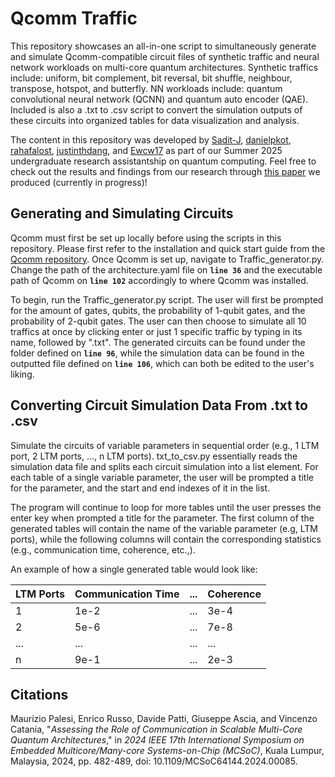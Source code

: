 # Qcomm Traffic
This repository showcases an all-in-one script to simultaneously generate and simulate Qcomm-compatible circuit files of synthetic traffic and neural network workloads on multi-core quantum architectures. Synthetic traffics include: uniform, bit complement, bit reversal, bit shuffle, neighbour, transpose, hotspot, and butterfly. NN workloads include: quantum convolutional neural network (QCNN) and quantum auto encoder (QAE). Included is also a .txt to .csv script to convert the simulation outputs of these circuits into organized tables for data visualization and analysis.

The content in this repository was developed by [Sadit-J](https://github.com/Sadit-J), [danielpkot](https://github.com/danielpkot), [rahafalost](https://github.com/rahafalost), [justinthdang](https://github.com/justinthdang), and [Ewcw17](https://github.com/Ewcw17) as part of our Summer 2025 undergraduate research assistantship on quantum computing. Feel free to check out the results and findings from our research through [this paper]() we produced (currently in progress)!

## Generating and Simulating Circuits
Qcomm must first be set up locally before using the scripts in this repository. Please first refer to the installation and quick start guide from the [Qcomm repository](https://github.com/mpalesi/qcomm). Once Qcomm is set up, navigate to Traffic_generator.py. Change the path of the architecture.yaml file on **`line 36`** and the executable path of Qcomm on **`line 102`** accordingly to where Qcomm was installed.

To begin, run the Traffic_generator.py script. The user will first be prompted for the amount of gates, qubits, the probability of 1-qubit gates, and the probability of 2-qubit gates. The user can then choose to simulate all 10 traffics at once by clicking enter or just 1 specific traffic by typing in its name, followed by ".txt". The generated circuits can be found under the folder defined on **`line 96`**, while the simulation data can be found in the outputted file defined on **`line 106`**, which can both be edited to the user's liking.

## Converting Circuit Simulation Data From .txt to .csv
Simulate the circuits of variable parameters in sequential order (e.g., 1 LTM port, 2 LTM ports, ..., n LTM ports). txt_to_csv.py essentially reads the simulation data file and splits each circuit simulation into a list element. For each table of a single variable parameter, the user will be prompted a title for the parameter, and the start and end indexes of it in the list.

The program will continue to loop for more tables until the user presses the enter key when prompted a title for the parameter. The first column of the generated tables will contain the name of the variable parameter (e.g, LTM ports), while the following columns will contain the corresponding statistics (e.g., communication time, coherence, etc.,).

An example of how a single generated table would look like:

| LTM Ports | Communication Time | ... | Coherence |
|-----------|--------------------|-----|-----------|
| 1         | 1e-2               | ... | 3e-4      |
| 2         | 5e-6               | ... | 7e-8      |
| ...       | ...                | ... | ...       |
| n         | 9e-1               | ... | 2e-3      |

## Citations
Maurizio Palesi, Enrico Russo, Davide Patti, Giuseppe Ascia, and Vincenzo Catania, "_Assessing the Role of Communication in Scalable Multi-Core Quantum Architectures_," in _2024 IEEE 17th International Symposium on Embedded Multicore/Many-core Systems-on-Chip (MCSoC)_, Kuala Lumpur, Malaysia, 2024, pp. 482-489, doi: 10.1109/MCSoC64144.2024.00085.
